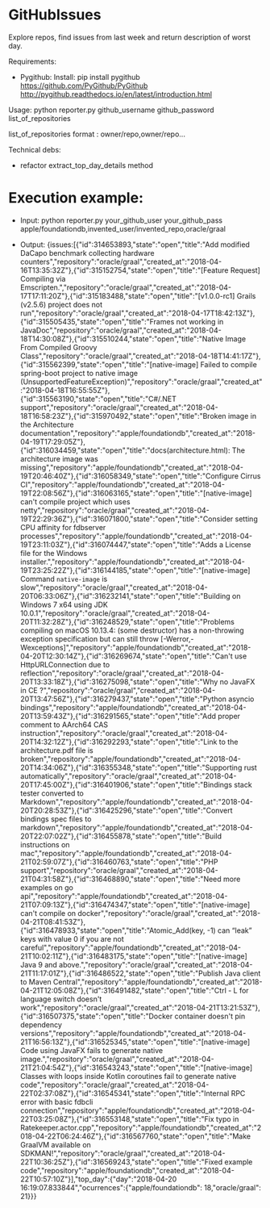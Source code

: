 # GitHubIssues
Explore repos, find issues from last week and return description of worst day.

Requirements:

- Pygithub: 
Install:
pip install pygithub
https://github.com/PyGithub/PyGithub
http://pygithub.readthedocs.io/en/latest/introduction.html

Usage: python reporter.py github_username github_password list_of_repositories

list_of_repositories format : owner/repo,owner/repo...


Technical debs:

- refactor extract_top_day_details method


# Execution example:

- Input:
python reporter.py your_github_user your_github_pass apple/foundationdb,invented_user/invented_repo,oracle/graal

- Output:
{issues:[{"id":314653893,"state":"open","title":"Add modified DaCapo benchmark collecting hardware counters","repository":"oracle/graal","created_at":"2018-04-16T13:35:32Z"},{"id":315152754,"state":"open","title":"[Feature Request] Compiling via Emscripten.","repository":"oracle/graal","created_at":"2018-04-17T17:11:20Z"},{"id":315183488,"state":"open","title":"[v1.0.0-rc1] Grails (v2.5.6) project does not run","repository":"oracle/graal","created_at":"2018-04-17T18:42:13Z"},{"id":315505435,"state":"open","title":"Frames not working in JavaDoc","repository":"oracle/graal","created_at":"2018-04-18T14:30:08Z"},{"id":315510244,"state":"open","title":"Native Image From Compiled Groovy Class","repository":"oracle/graal","created_at":"2018-04-18T14:41:17Z"},{"id":315562399,"state":"open","title":"[native-image] Failed to compile spring-boot project to native image (UnsupportedFeatureException)","repository":"oracle/graal","created_at":"2018-04-18T16:55:55Z"},{"id":315563190,"state":"open","title":"C#/.NET support","repository":"oracle/graal","created_at":"2018-04-18T16:58:23Z"},{"id":315970492,"state":"open","title":"Broken image in the Architecture documentation","repository":"apple/foundationdb","created_at":"2018-04-19T17:29:05Z"},{"id":316034459,"state":"open","title":"docs(architecture.html): The architecture image was missing","repository":"apple/foundationdb","created_at":"2018-04-19T20:46:40Z"},{"id":316058349,"state":"open","title":"Configure Cirrus CI","repository":"apple/foundationdb","created_at":"2018-04-19T22:08:56Z"},{"id":316063165,"state":"open","title":"[native-image] can't compile project which uses netty","repository":"oracle/graal","created_at":"2018-04-19T22:29:36Z"},{"id":316071800,"state":"open","title":"Consider setting CPU affinity for fdbserver processes","repository":"apple/foundationdb","created_at":"2018-04-19T23:11:03Z"},{"id":316074447,"state":"open","title":"Adds a License file for the Windows installer.","repository":"apple/foundationdb","created_at":"2018-04-19T23:25:22Z"},{"id":316144185,"state":"open","title":"[native-image] Command `native-image` is slow","repository":"oracle/graal","created_at":"2018-04-20T06:33:06Z"},{"id":316232141,"state":"open","title":"Building on Windows 7 x64 using JDK 10.0.1","repository":"oracle/graal","created_at":"2018-04-20T11:32:28Z"},{"id":316248529,"state":"open","title":"Problems compiling on macOS 10.13.4: (some destructor) has a non-throwing exception specification but can still throw [-Werror,-Wexceptions]","repository":"apple/foundationdb","created_at":"2018-04-20T12:30:14Z"},{"id":316269674,"state":"open","title":"Can't use HttpURLConnection due to reflection","repository":"oracle/graal","created_at":"2018-04-20T13:33:18Z"},{"id":316275098,"state":"open","title":"Why no JavaFX in CE ?","repository":"oracle/graal","created_at":"2018-04-20T13:47:56Z"},{"id":316279437,"state":"open","title":"Python asyncio bindings","repository":"apple/foundationdb","created_at":"2018-04-20T13:59:43Z"},{"id":316291565,"state":"open","title":"Add proper comment to AArch64 CAS instruction","repository":"oracle/graal","created_at":"2018-04-20T14:32:12Z"},{"id":316292293,"state":"open","title":"Link to the architecture.pdf file is broken","repository":"apple/foundationdb","created_at":"2018-04-20T14:34:06Z"},{"id":316355348,"state":"open","title":"Supporting rust automatically","repository":"oracle/graal","created_at":"2018-04-20T17:45:00Z"},{"id":316401906,"state":"open","title":"Bindings stack tester converted to Markdown","repository":"apple/foundationdb","created_at":"2018-04-20T20:28:53Z"},{"id":316425296,"state":"open","title":"Convert bindings spec files to markdown","repository":"apple/foundationdb","created_at":"2018-04-20T22:07:02Z"},{"id":316455878,"state":"open","title":"Build instructions on mac","repository":"apple/foundationdb","created_at":"2018-04-21T02:59:07Z"},{"id":316460763,"state":"open","title":"PHP support","repository":"oracle/graal","created_at":"2018-04-21T04:31:58Z"},{"id":316468890,"state":"open","title":"Need more examples on go api","repository":"apple/foundationdb","created_at":"2018-04-21T07:09:13Z"},{"id":316474347,"state":"open","title":"[native-image] can't compile on docker","repository":"oracle/graal","created_at":"2018-04-21T08:41:53Z"},{"id":316478933,"state":"open","title":"Atomic_Add(key, -1) can “leak” keys with value 0 if you are not careful","repository":"apple/foundationdb","created_at":"2018-04-21T10:02:11Z"},{"id":316483175,"state":"open","title":"[native-image] Java 9 and above.","repository":"oracle/graal","created_at":"2018-04-21T11:17:01Z"},{"id":316486522,"state":"open","title":"Publish Java client to Maven Central","repository":"apple/foundationdb","created_at":"2018-04-21T12:05:08Z"},{"id":316491482,"state":"open","title":"Ctrl - L for language switch doesn't work","repository":"oracle/graal","created_at":"2018-04-21T13:21:53Z"},{"id":316507375,"state":"open","title":"Docker container doesn't pin dependency versions","repository":"apple/foundationdb","created_at":"2018-04-21T16:56:13Z"},{"id":316525345,"state":"open","title":"[native-image] Code using JavaFX fails to generate native image.","repository":"oracle/graal","created_at":"2018-04-21T21:04:54Z"},{"id":316543243,"state":"open","title":"[native-image] Classes with loops inside Kotlin coroutines fail to generate native code","repository":"oracle/graal","created_at":"2018-04-22T02:37:08Z"},{"id":316545341,"state":"open","title":"Internal RPC error with basic fdbcli connection","repository":"apple/foundationdb","created_at":"2018-04-22T03:25:08Z"},{"id":316553148,"state":"open","title":"Fix typo in Ratekeeper.actor.cpp","repository":"apple/foundationdb","created_at":"2018-04-22T06:24:46Z"},{"id":316567760,"state":"open","title":"Make GraalVM available on SDKMAN!","repository":"oracle/graal","created_at":"2018-04-22T10:36:25Z"},{"id":316569243,"state":"open","title":"Fixed example code","repository":"apple/foundationdb","created_at":"2018-04-22T10:57:10Z"}],"top_day":{"day":"2018-04-20 16:19:07.833844","ocurrences":{"apple/foundationdb": 18,"oracle/graal": 21}}}

